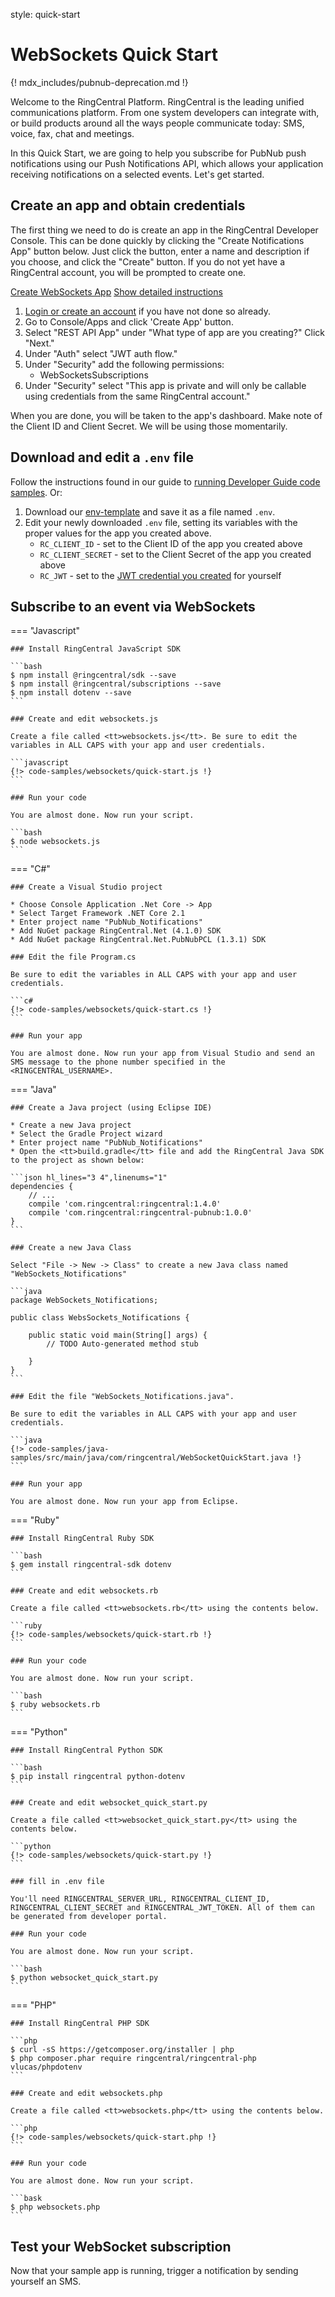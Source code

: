 style: quick-start

# WebSockets Quick Start

{! mdx_includes/pubnub-deprecation.md !}

Welcome to the RingCentral Platform. RingCentral is the leading unified communications platform. From one system developers can integrate with, or build products around all the ways people communicate today: SMS, voice, fax, chat and meetings.

In this Quick Start, we are going to help you subscribe for PubNub push notifications using our Push Notifications API, which allows your application receiving notifications on a selected events. Let's get started.

## Create an app and obtain credentials

The first thing we need to do is create an app in the RingCentral Developer Console. This can be done quickly by clicking the "Create Notifications App" button below. Just click the button, enter a name and description if you choose, and click the "Create" button. If you do not yet have a RingCentral account, you will be prompted to create one.

<a target="_new" href="https://developer.ringcentral.com/new-app?name=Push+Notifications+Quick+Start+App&desc=A+simple+app+to+demo+subscribing+to+events+via+Web+Sockets&grantType=JWT&&public=false&type=ServerOther&carriers=7710,7310,3420&permissions=WebSocketsSubscriptions&redirectUri=&utm_source=devguide&utm_medium=button&utm_campaign=quickstart" class="btn btn-primary">Create WebSockets App</a>
<a class="btn-link btn-collapse" data-toggle="collapse" href="#create-app-instructions" role="button" aria-expanded="false" aria-controls="create-app-instructions">Show detailed instructions</a>

<div class="collapse" id="create-app-instructions">
<ol>
<li><a href="https://developer.ringcentral.com/login.html#/">Login or create an account</a> if you have not done so already.</li>
<li>Go to Console/Apps and click 'Create App' button.</li>
<li>Select "REST API App" under "What type of app are you creating?" Click "Next."</li>
<li>Under "Auth" select "JWT auth flow."
<li>Under "Security" add the following permissions:
  <ul>
    <li>WebSocketsSubscriptions</li>
  </ul>
</li>
<li>Under "Security" select "This app is private and will only be callable using credentials from the same RingCentral account."</li>
</ol>
</div>

When you are done, you will be taken to the app's dashboard. Make note of the Client ID and Client Secret. We will be using those momentarily.

## Download and edit a `.env` file
	
Follow the instructions found in our guide to [running Developer Guide code samples](../../../basics/code-samples/). Or:
	
1. Download our [env-template](https://raw.githubusercontent.com/ringcentral/ringcentral-api-docs/main/code-samples/env-template) and save it as a file named `.env`.
2. Edit your newly downloaded `.env` file, setting its variables with the proper values for the app you created above.
     * `RC_CLIENT_ID` - set to the Client ID of the app you created above
     * `RC_CLIENT_SECRET` - set to the Client Secret of the app you created above
     * `RC_JWT` - set to the [JWT credential you created](../../../authentication/jwt/create-jwt) for yourself

## Subscribe to an event via WebSockets

=== "Javascript"

    ### Install RingCentral JavaScript SDK

    ```bash
    $ npm install @ringcentral/sdk --save
	$ npm install @ringcentral/subscriptions --save
	$ npm install dotenv --save
    ```

    ### Create and edit websockets.js

    Create a file called <tt>websockets.js</tt>. Be sure to edit the variables in ALL CAPS with your app and user credentials.

    ```javascript
    {!> code-samples/websockets/quick-start.js !} 
    ```

    ### Run your code

    You are almost done. Now run your script.

    ```bash
    $ node websockets.js
    ```

=== "C#"

    ### Create a Visual Studio project

    * Choose Console Application .Net Core -> App
    * Select Target Framework .NET Core 2.1
    * Enter project name "PubNub_Notifications"
    * Add NuGet package RingCentral.Net (4.1.0) SDK
    * Add NuGet package RingCentral.Net.PubNubPCL (1.3.1) SDK

    ### Edit the file Program.cs

    Be sure to edit the variables in ALL CAPS with your app and user credentials.

    ```c#
    {!> code-samples/websockets/quick-start.cs !} 
    ```

    ### Run your app

    You are almost done. Now run your app from Visual Studio and send an SMS message to the phone number specified in the <RINGCENTRAL_USERNAME>.

=== "Java"

    ### Create a Java project (using Eclipse IDE)

    * Create a new Java project
    * Select the Gradle Project wizard
    * Enter project name "PubNub_Notifications"
    * Open the <tt>build.gradle</tt> file and add the RingCentral Java SDK to the project as shown below:

    ```json hl_lines="3 4",linenums="1"
    dependencies {
        // ...
        compile 'com.ringcentral:ringcentral:1.4.0'
        compile 'com.ringcentral:ringcentral-pubnub:1.0.0'
    }
    ```

    ### Create a new Java Class

    Select "File -> New -> Class" to create a new Java class named "WebSockets_Notifications"

    ```java
    package WebSockets_Notifications;

    public class WebsSockets_Notifications {

        public static void main(String[] args) {
            // TODO Auto-generated method stub

        }
    }
    ```

    ### Edit the file "WebSockets_Notifications.java".

    Be sure to edit the variables in ALL CAPS with your app and user credentials.

    ```java
    {!> code-samples/java-samples/src/main/java/com/ringcentral/WebSocketQuickStart.java !} 
    ```

    ### Run your app

    You are almost done. Now run your app from Eclipse.

=== "Ruby"

    ### Install RingCentral Ruby SDK

    ```bash
    $ gem install ringcentral-sdk dotenv
    ```

    ### Create and edit websockets.rb

    Create a file called <tt>websockets.rb</tt> using the contents below.

    ```ruby
    {!> code-samples/websockets/quick-start.rb !} 
    ```

    ### Run your code

    You are almost done. Now run your script.

    ```bash
    $ ruby websockets.rb
    ```

=== "Python"

    ### Install RingCentral Python SDK

    ```bash
    $ pip install ringcentral python-dotenv
    ```

    ### Create and edit websocket_quick_start.py

    Create a file called <tt>websocket_quick_start.py</tt> using the contents below.

    ```python
    {!> code-samples/websockets/quick-start.py !} 
    ```

    ### fill in .env file

    You'll need RINGCENTRAL_SERVER_URL, RINGCENTRAL_CLIENT_ID, RINGCENTRAL_CLIENT_SECRET and RINGCENTRAL_JWT_TOKEN. All of them can be generated from developer portal.

    ### Run your code

    You are almost done. Now run your script.

    ```bash
    $ python websocket_quick_start.py
    ```

=== "PHP"

    ### Install RingCentral PHP SDK

    ```php
    $ curl -sS https://getcomposer.org/installer | php
    $ php composer.phar require ringcentral/ringcentral-php vlucas/phpdotenv
    ```

    ### Create and edit websockets.php

    Create a file called <tt>websockets.php</tt> using the contents below.

    ```php
    {!> code-samples/websockets/quick-start.php !}
    ```

    ### Run your code

    You are almost done. Now run your script.

    ```bask
    $ php websockets.php
    ```

## Test your WebSocket subscription

Now that your sample app is running, trigger a notification by sending yourself an SMS. 
